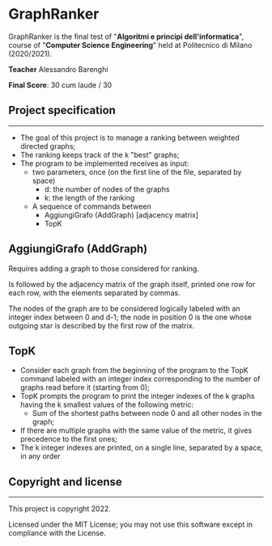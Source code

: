 <h1>GraphRanker</h1>

GraphRanker is the final test of "**Algoritmi e principi dell'informatica**", course of "**Computer Science Engineering**" held at Politecnico di Milano (2020/2021).

**Teacher** Alessandro Barenghi

**Final Score**: 30 cum laude / 30

<h2>Project specification</h2>

---

- The goal of this project is to manage a ranking between weighted directed graphs;
- The ranking keeps track of the k "best" graphs;
- The program to be implemented receives as input:
    - two parameters, once (on the first line of the file, separated by space)
        - d: the number of nodes of the graphs
        - k: the length of the ranking
    - A sequence of commands between
        - AggiungiGrafo (AddGraph) [adjacency matrix]
        - TopK

<h2>AggiungiGrafo (AddGraph)</h2>

Requires adding a graph to those considered for ranking. 

Is followed by the adjacency matrix of the graph itself, printed one row for each row, with the elements separated by commas.

The nodes of the graph are to be considered logically labeled with an integer index between 0 and d-1; the node in position 0 is the one whose outgoing star is described by the first row of the matrix.

<h2>TopK</h2>

- Consider each graph from the beginning of the program to the TopK command labeled with an integer index corresponding to the number of graphs read before it (starting from 0);
- TopK prompts the program to print the integer indexes of the k graphs having the k smallest values of the following metric:
    - Sum of the shortest paths between node 0 and all other nodes in the graph;
- If there are multiple graphs with the same value of the metric, it gives precedence to the first ones;
- The k integer indexes are printed, on a single line, separated by a space, in any order

<h2>Copyright and license</h2>

---

This project is copyright 2022.

Licensed under the MIT License; you may not use this software except in compliance with the License.